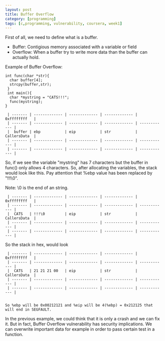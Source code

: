 ```yaml
---
layout: post
title: Buffer Overflow
category: [programming]
tags: [c,programming, vulnerability, coursera, week1]
---
```


First of all, we need to define what is a buffer. 

- Buffer: Contigious memory associated with a variable or field
- Overflow: When a buffer try to write more data than the buffer can actually hold. 

Example of Buffer Overflow: 

```
int func(char *str){
  char buffer[4];
  strcpy(buffer,str);
 }
 int main(){
  char *mystring = "CATS!!!";
  func(mystring);
}
```

           
     | ------- | ------------- | ------------- | ------------- | 0xffffffff   |
     | ------- | ------------- | ------------- | ------------- | ------------ |
     |  buffer | ebp           | eip           | str           | CallersData  |     
     | ------- | ------------- | ------------- | ------------- | ------------ |
     | ------- | ------------- | ------------- | ------------- | ------------ |

So, if we see the variable "mystring" has 7 characters but the buffer in func() only allows 4 characters. So, after allocating 
the variables, the stack would look like this. Pay attention that %ebp value has been replaced by "!!!\0". 

Note: \0 is the end of an string. 

     | ------- | ------------- | ------------- | ------------- | 0xffffffff   |
     | ------- | ------------- | ------------- | ------------- | ------------ |
     |  CATS   | !!!\0         | eip           | str           | CallersData  |     
     | ------- | ------------- | ------------- | ------------- | ------------ |
     | ------- | ------------- | ------------- | ------------- | ------------ |


So the stack in hex, would look 


     | ------- | ------------- | ------------- | ------------- | 0xffffffff   |
     | ------- | ------------- | ------------- | ------------- | ------------ |
     |  CATS   | 21 21 21 00   | eip           | str           | CallersData  |     
     | ------- | ------------- | ------------- | ------------- | ------------ |
     | ------- | ------------- | ------------- | ------------- | ------------ |
     
     
    So %ebp will be 0x00212121 and %eip will be 4(%ebp) = 0x212125 that will end in SEGFAULT. 

In the previous example, we could think that it is only a crash and we can fix it. But in fact, Buffer Overflow vulnerability 
has security implications. We can overwrite important data for example in order to pass certain test in a function. 



